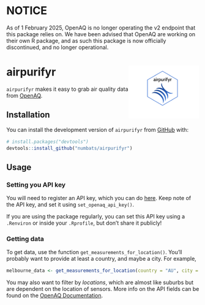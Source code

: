 
<!-- README.md is generated from README.Rmd. Please edit that file -->
# NOTICE

As of 1 February 2025, OpenAQ is no longer operating the v2 endpoint that this package relies on. We have been advised that OpenAQ are working on their own R package, and as such this package is now officially discontinued, and no longer operational.


# airpurifyr <img src="man/figures/logo.png" align="right" height="139" alt="" />

`airpurifyr` makes it easy to grab air quality data from
[OpenAQ](https://www.openaq.org).

## Installation

You can install the development version of `airpurifyr` from
[GitHub](https://github.com/) with:

``` r
# install.packages("devtools")
devtools::install_github("numbats/airpurifyr")
```

## Usage

### Setting you API key

You will need to register an API key, which you can do
[here](https://explore.openaq.org/register). Keep note of the API key,
and set it using `set_openaq_api_key()`.

If you are using the package regularly, you can set this API key using a
`.Renviron` or inside your `.Rprofile`, but don’t share it publicly!

### Getting data

To get data, use the function `get_measurements_for_location()`. You’ll
probably want to provide at least a country, and maybe a city. For
example,

``` r
melbourne_data <- get_measurements_for_location(country = "AU", city = "Melbourne")
```

You may also want to filter by *locations*, which are almost like
suburbs but are dependent on the location of sensors. More info on the
API fields can be found on the [OpenAQ
Documentation](https://api.openaq.org/redoc#tag/v2).
